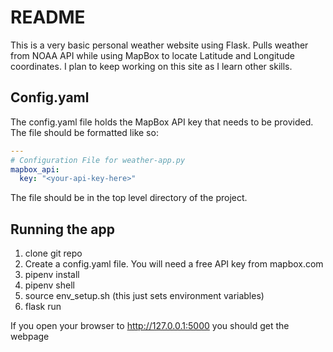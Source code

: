 # README
This is a very basic personal weather website using Flask. 
Pulls weather from NOAA API while using MapBox to locate Latitude and Longitude coordinates.
I plan to keep working on this site as I learn other skills.

## Config.yaml
The config.yaml file holds the MapBox API key that needs to be provided.
The file should be formatted like so:

```yaml
---
# Configuration File for weather-app.py
mapbox_api:
  key: "<your-api-key-here>"
  ```

The file should be in the top level directory of the project. 

## Running the app
1. clone git repo
2. Create a config.yaml file. You will need a free API key from mapbox.com
3. pipenv install
4. pipenv shell
5. source env_setup.sh (this just sets environment variables)
6. flask run

If you open your browser to http://127.0.0.1:5000 you should get the webpage
